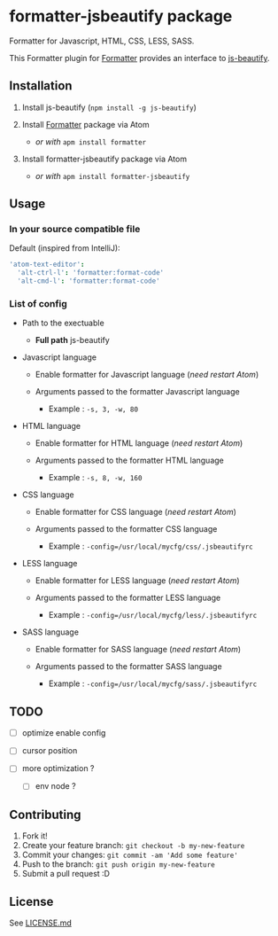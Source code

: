 # formatter-jsbeautify package

Formatter for Javascript, HTML, CSS, LESS, SASS.

This Formatter plugin for [Formatter](https://atom.io/packages/formatter)
provides an interface to
[js-beautify](https://github.com/beautify-web/js-beautify).

## Installation

1.  Install js-beautify (`npm install -g js-beautify`)

2.  Install [Formatter](https://atom.io/packages/formatter) package via Atom

    -   *or with* `apm install formatter`

3.  Install formatter-jsbeautify package via Atom

    -   *or with* `apm install formatter-jsbeautify`

## Usage

### In your source compatible file

Default (inspired from IntelliJ):

```cson
'atom-text-editor':
  'alt-ctrl-l': 'formatter:format-code'
  'alt-cmd-l': 'formatter:format-code'
```

### List of config

-   Path to the exectuable

    -   **Full path** js-beautify

-   Javascript language

    -   Enable formatter for Javascript language (*need restart Atom*)

    -   Arguments passed to the formatter Javascript language

        -   Example : `-s, 3, -w, 80`

-   HTML language

    -   Enable formatter for HTML language (*need restart Atom*)

    -   Arguments passed to the formatter HTML language

        -   Example : `-s, 8, -w, 160`

-   CSS language

    -   Enable formatter for CSS language (*need restart Atom*)

    -   Arguments passed to the formatter CSS language

        -   Example : `-config=/usr/local/mycfg/css/.jsbeautifyrc`

-   LESS language

    -   Enable formatter for LESS language (*need restart Atom*)

    -   Arguments passed to the formatter LESS language

        -   Example : `-config=/usr/local/mycfg/less/.jsbeautifyrc`

-   SASS language

    -   Enable formatter for SASS language (*need restart Atom*)

    -   Arguments passed to the formatter SASS language

        -   Example : `-config=/usr/local/mycfg/sass/.jsbeautifyrc`

## TODO

-   [ ] optimize enable config

-   [ ] cursor position

-   [ ] more optimization ?

    -   [ ] env node ?

## Contributing

1.  Fork it!
2.  Create your feature branch: `git checkout -b my-new-feature`
3.  Commit your changes: `git commit -am 'Add some feature'`
4.  Push to the branch: `git push origin my-new-feature`
5.  Submit a pull request :D

## License

See [LICENSE.md](./LICENSE.md)
